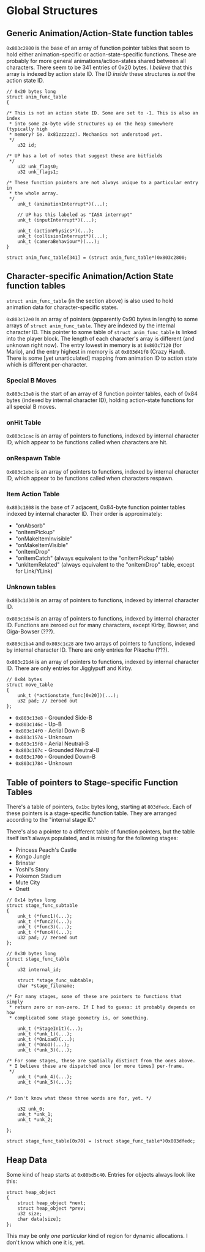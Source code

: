 # Global Structures


## Generic Animation/Action-State function tables
`0x803c2800` is the base of an array of function pointer tables that seem to 
hold either animation-specific or action-state-specific functions. These are 
probably for more general animations/action-states shared between all characters.
There seem to be 341 entries of 0x20 bytes. I _believe_ that this array is 
indexed by action state ID. The ID _inside_ these structures _is not_ the
action state ID.

```
// 0x20 bytes long
struct anim_func_table
{

/* This is not an action state ID. Some are set to -1. This is also an index 
 * into some 24-byte wide structures up on the heap somewhere (typically high 
 * memory? ie. 0x81zzzzzz). Mechanics not understood yet.
 */
	u32 id;

/* UP has a lot of notes that suggest these are bitfields
 */
	u32 unk_flags0;
	u32 unk_flags1;

/* These function pointers are not always unique to a particular entry in
 * the whole array.
 */
	unk_t (animationInterrupt*)(...);

	// UP has this labeled as "IASA interrupt"
	unk_t (inputInterrupt*)(...);		

	unk_t (actionPhysics*)(...);
	unk_t (collisionInterrupt*)(...);
	unk_t (cameraBehaviour*)(...);
}

struct anim_func_table[341] = (struct anim_func_table*)0x803c2800;
```


## Character-specific Animation/Action State function tables
`struct anim_func_table` (in the section above) is also used to hold animation 
data for character-specific states. 

`0x803c12e0` is an array of pointers (apparently 0x90 bytes in length) to some arrays
of `struct anim_func_table`. They are indexed by the internal character ID.
This pointer to some table of `struct anim_func_table` is linked into the player 
block. The length of each character's array is different (and unknown right now).
The entry lowest in memory is at `0x803c7120` (for Mario), and the entry highest 
in memory is at `0x803d41f8` (Crazy Hand). There is some [yet unarticulated]
mapping from animation ID to action state which is different per-character.

### Special B Moves
`0x803c13e8` is the start of an array of 8 function pointer tables, each of
0x84 bytes (indexed by internal character ID), holding action-state functions 
for all special B moves.

### onHit Table
`0x803c1cac` is an array of pointers to functions, indexed by internal character ID,
which appear to be functions called when characters are hit.


### onRespawn Table
`0x803c1ebc` is an array of pointers to functions, indexed by internal character ID,
which appear to be functions called when characters respawn.

### Item Action Table
`0x803c1808` is the base of 7 adjacent, 0x84-byte function pointer tables indexed
by internal character ID. Their order is approximately:

- "onAbsorb"
- "onItemPickup"
- "onMakeItemInvisible"
- "onMakeItemVisible"
- "onItemDrop"
- "onItemCatch" (always equivalent to the "onItemPickup" table)
- "unkItemRelated" (always equivalent to the "onItemDrop" table, except for Link/YLink)


### Unknown tables
`0x803c1d30` is an array of pointers to functions, indexed by internal character ID.

`0x803c1db4` is an array of pointers to functions, indexed by internal character ID.
Functions are zeroed out for many characters, except Kirby, Bowser, and Giga-Bowser (???).


`0x803c1ba4` and `0x803c1c28` are two arrays of pointers to functions, indexed by 
internal character ID. There are only entries for Pikachu (???).


`0x803c21d4` is an array of pointers to functions, indexed by internal character ID.
There are only entries for Jigglypuff and Kirby.



```
// 0x84 bytes
struct move_table
{
	unk_t (*actionstate_func[0x20])(...);
	u32 pad; // zeroed out
};
```

- `0x803c13e8` - Grounded Side-B
- `0x803c146c` - Up-B
- `0x803c14f0` - Aerial Down-B
- `0x803c1574` - Unknown
- `0x803c15f8` - Aerial Neutral-B
- `0x803c167c` - Grounded Neutral-B
- `0x803c1700` - Grounded Down-B
- `0x803c1784` - Unknown


## Table of pointers to Stage-specific Function Tables

There's a table of pointers, `0x1bc` bytes long, starting at `803dfedc`.
Each of these pointers is a stage-specific function table. They are
arranged according to the "internal stage ID." 

There's also a pointer to a different table of function pointers, 
but the table itself isn't always populated, and is missing for 
the following stages:

- Princess Peach's Castle
- Kongo Jungle
- Brinstar
- Yoshi's Story
- Pokemon Stadium
- Mute City
- Onett

```
// Ox14 bytes long
struct stage_func_subtable
{
	unk_t (*func1)(...);
	unk_t (*func2)(...);
	unk_t (*func3)(...);
	unk_t (*func4)(...);
	u32 pad; // zeroed out
};

// 0x30 bytes long
struct stage_func_table
{
	u32 internal_id;

	struct *stage_func_subtable;
	char *stage_filename;

/* For many stages, some of these are pointers to functions that simply
 * return zero or non-zero. If I had to guess: it probably depends on how 
 * complicated some stage geometry is, or something.

	unk_t (*StageInit)(...);
	unk_t (*unk_1)(...);
	unk_t (*OnLoad)(...);
	unk_t (*OnGO)(...);
	unk_t (*unk_3)(...);

/* For some stages, these are spatially distinct from the ones above.
 * I believe these are dispatched once [or more times] per-frame.
 */
	unk_t (*unk_4)(...);
	unk_t (*unk_5)(...);


/* Don't know what these three words are for, yet. */

	u32 unk_0;
	unk_t *unk_1;
	unk_t *unk_2;

};

struct stage_func_table[0x70] = (struct stage_func_table*)0x803dfedc;
```

## 



## Heap Data

Some kind of heap starts at `0x80bd5c40`. Entries for objects always look
like this:

```
struct heap_object
{
    struct heap_object *next;
    struct heap_object *prev;
    u32 size;
    char data[size];
};

```

This may be only _one particular_ kind of region for dynamic allocations.
I don't know which one it is, yet.
